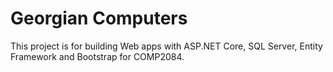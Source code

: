 <h1>Georgian Computers</h1>
<p>This project is for building Web apps with ASP.NET Core, SQL Server, Entity Framework and Bootstrap for COMP2084.</p>